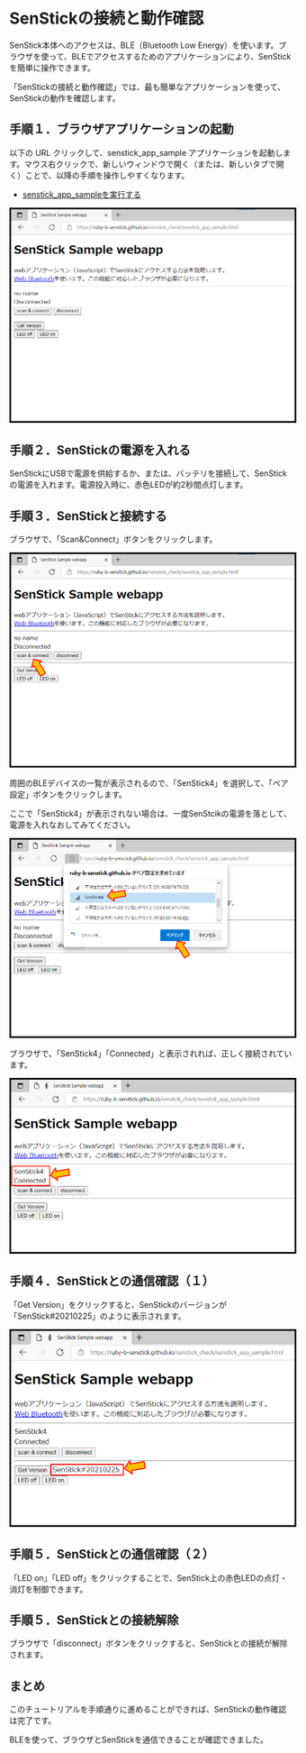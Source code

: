 <style>
img {
    border: 3px black solid;
}
</style>

# SenStickの接続と動作確認

SenStick本体へのアクセスは、BLE（Bluetooth Low Energy）を使います。ブラウザを使って、BLEでアクセスするためのアプリケーションにより、SenStickを簡単に操作できます。

「SenStickの接続と動作確認」では、最も簡単なアプリケーションを使って、SenStickの動作を確認します。

## 手順１．ブラウザアプリケーションの起動

以下の URL クリックして、senstick_app_sample アプリケーションを起動します。マウス右クリックで、新しいウィンドウで開く（または、新しいタブで開く）ことで、以降の手順を操作しやすくなります。

- [senstick_app_sampleを実行する](https://ruby-b-senstick.github.io/senstick_check/senstick_app_sample.html)

![アプリケーション起動](./images/fig01-01.png)

## 手順２．SenStickの電源を入れる

SenStickにUSBで電源を供給するか、または、バッテリを接続して、SenStickの電源を入れます。電源投入時に、赤色LEDが約2秒間点灯します。

## 手順３．SenStickと接続する

ブラウザで、「Scan&Connect」ボタンをクリックします。

![SenStickと接続する](./images/fig01-02.png)

周囲のBLEデバイスの一覧が表示されるので、「SenStick4」を選択して、「ペア設定」ボタンをクリックします。

ここで「SenStick4」が表示されない場合は、一度SenStcikの電源を落として、電源を入れなおしてみてください。

![SenStickと接続する](./images/fig01-03.png)

ブラウザで、「SenStick4」「Connected」と表示されれば、正しく接続されています。

![SenStickと接続する](./images/fig01-04.png)

## 手順４．SenStickとの通信確認（１）

「Get Version」をクリックすると、SenStickのバージョンが「SenStick#20210225」のように表示されます。

![Get Version](./images/fig01-05.png)



## 手順５．SenStickとの通信確認（２）

「LED on」「LED off」をクリックすることで、SenStick上の赤色LEDの点灯・消灯を制御できます。


## 手順５．SenStickとの接続解除

ブラウザで「disconnect」ボタンをクリックすると、SenStickとの接続が解除されます。


## まとめ

このチュートリアルを手順通りに進めることができれば、SenStickの動作確認は完了です。

BLEを使って、ブラウザとSenStickを通信できることが確認できました。


